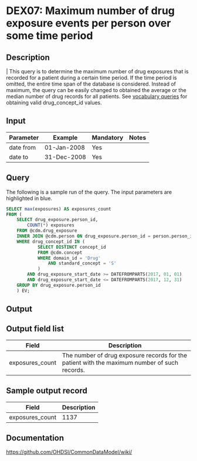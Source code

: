 <!---
Group:drug exposure
Name:DEX07 Maximum number of drug exposure events per person over some time period
Author:Patrick Ryan
CDM Version: 5.3
-->

# DEX07: Maximum number of drug exposure events per person over some time period

## Description
| This query is to determine the maximum number of drug exposures that is recorded for a patient during a certain time period. If the time period is omitted, the entire time span of the database is considered. Instead of maximum, the query can be easily changed to obtained the average or the median number of drug records for all patients. See  [vocabulary queries](http://vocabqueries.omop.org/drug-queries) for obtaining valid drug_concept_id values.

## Input

|  Parameter |  Example |  Mandatory |  Notes |
| --- | --- | --- | --- |
| date from | 01-Jan-2008 | Yes | |
| date to | 31-Dec-2008 | Yes |   |

## Query
The following is a sample run of the query. The input parameters are highlighted in  blue.

```sql
SELECT max(exposures) AS exposures_count
FROM (
	SELECT drug_exposure.person_id,
		COUNT(*) exposures
	FROM @cdm.drug_exposure
	INNER JOIN @cdm.person ON drug_exposure.person_id = person.person_id
	WHERE drug_concept_id IN (
			SELECT DISTINCT concept_id
			FROM @cdm.concept
			WHERE domain_id = 'Drug'
				AND standard_concept = 'S'
			)
		AND drug_exposure_start_date >= DATEFROMPARTS(2017, 01, 01)
		AND drug_exposure_start_date <= DATEFROMPARTS(2017, 12, 31)
	GROUP BY drug_exposure.person_id
	) EV;
```

## Output

## Output field list

|  Field |  Description |
| --- | --- |
| exposures_count | The number of drug exposure records for the patient with the maximum number of such records. |


## Sample output record

|  Field |  Description |
| --- | --- |
| exposures_count | 1137 |

## Documentation
https://github.com/OHDSI/CommonDataModel/wiki/
